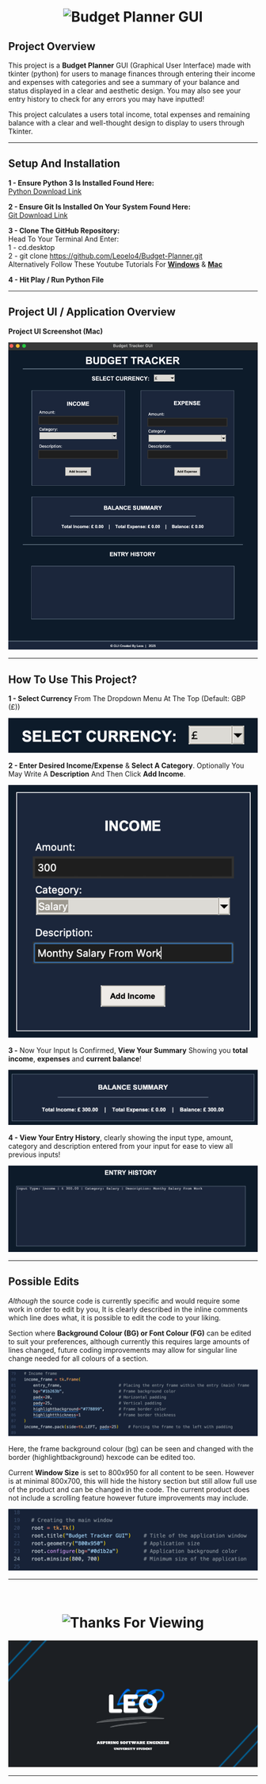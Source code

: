 <div align="center">
  <h1>
    <img src="https://readme-typing-svg.herokuapp.com?font=Fira+Code&size=28&duration=4000&pause=1000&center=true&color=0095FF&width=435&lines=Budget+Planner+GUI" alt="Budget Planner GUI" />
  </h1>
</div>

## Project Overview
This project is a **Budget Planner** GUI (Graphical User Interface) made with tkinter (python) for users to manage finances through entering their income and expenses with categories and see a summary of your balance and status displayed in a clear and aesthetic design. You may also see your entry history to check for any errors you may have inputted!

This project calculates a users total income, total expenses and remaining balance with a clear and well-thought design to display to users through Tkinter.
<hr>

## Setup And Installation

**1 - Ensure Python 3 Is Installed Found Here:** <br>
[Python Download Link](https://www.python.org/downloads/)

**2 - Ensure Git Is Installed On Your System Found Here:** <br>
[Git Download Link](https://git-scm.com/downloads)

**3 - Clone The GitHub Repository:** <br>
Head To Your Terminal And Enter: <br>
1 - cd.desktop <br>
2 - git clone https://github.com/Leoelo4/Budget-Planner.git <br>
Alternatively Follow These Youtube Tutorials For **[Windows](https://www.youtube.com/watch?v=EhxPBMQFCaI)** & **[Mac](https://www.youtube.com/watch?v=R9Efdq3Fj-A)**

**4 - Hit Play / Run Python File**
<hr>

## Project UI / Application Overview
**Project UI Screenshot (Mac)**

<img src="readme-images/ui-overview.png">

<hr>

## How To Use This Project?
**1 - Select Currency** From The Dropdown Menu At The Top (Default: GBP (£))

<img src="readme-images/select-currency.png"> <br>

**2 - Enter Desired Income/Expense** & **Select A Category**. Optionally You May Write A **Description** And Then Click **Add Income**.

<img src="readme-images/income.png"> <br>

**3 -** Now Your Input Is Confirmed, **View Your Summary** Showing you **total income**, **expenses** and **current balance**!

<img src="readme-images/balance-summary.png"> <br>

**4 - View Your Entry History**, clearly showing the input type, amount, category and description entered from your input for ease to view all previous inputs!

<img src="readme-images/entry-history.png">

<hr>

## Possible Edits

*Although* the source code is currently specific and would require some work in order to edit by you, It is clearly described in the inline comments which line does what, it is possible to edit the code to your liking.

Section where **Background Colour (BG) or Font Colour (FG)** can be edited to suit your preferences, although currently this requires large amounts of lines changed, future coding improvements may allow for singular line change needed for all colours of a section.

<img src="readme-images/income-code.png">

Here, the frame background colour (bg) can be seen and changed with the border (highlightbackground) hexcode can be edited too.

Current **Window Size** is set to 800x950 for all content to be seen. However is at minimal 800x700, this will hide the history section but still allow full use of the product and can be changed in the code. The current product does not include a scrolling feature however future improvements may include.

<img src="readme-images/window-size-code.png">

<hr>
<br>

<div align="center">
  <h1>
    <img src="https://readme-typing-svg.herokuapp.com?font=Fira+Code&size=28&duration=4000&pause=1000&center=true&color=0095FF&width=435&lines=Thank+You+For+Viewing+:)" alt="Thanks For Viewing" />
  </h1>
</div>

<img src="readme-images/gitbanner.png"> <hr>

